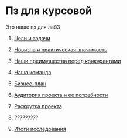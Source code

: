 # Пз для курсовой 
 Это наше пз для лаб3
 1. [Цели и задачи](../master/1.%20Цели%20и%20задачи)
 
 2. [Новизна и практическая значимость](../master/2.%20Новизна%20и%20практическая%20значимость)
 
 3. [Наши преимущества перед конкурентами](../master/3.%20Наши%20преимущества%20перед%20конкурентами)
 
 4. [Наша команда](../master/4.%20Наша%20команда)
 
 5. [Бизнес-план](../master/5.%20Бизнес-план)
 
 6. [Аудитория проекта и ее потребности](../master/6.%20Аудитория%20проекта%20и%20ее%20потребности)
 
 7. [Раскрутка проекта](../master/7.%20Раскрутка%20проекта)
 
 8. *?????????*

 9. [Итоги исследования](../master/9.%20Итоги%20исследования)
